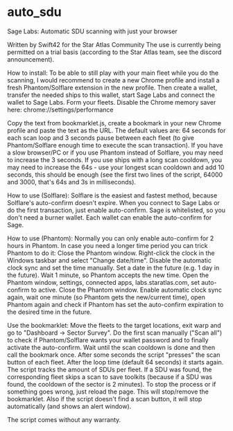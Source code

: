 # auto_sdu
Sage Labs: Automatic SDU scanning with just your browser

Written by Swift42 for the Star Atlas Community
The use is currently being permitted on a trial basis (according to the Star Atlas team, see the discord announcement).

How to install:
To be able to still play with your main fleet while you do the scanning, I would recommend to create a new Chrome profile and install a fresh Phantom/Solflare extension in the new profile.
Then create a wallet, transfer the needed ships to this wallet, start Sage Labs and connect the wallet to Sage Labs. Form your fleets.
Disable the Chrome memory saver here: chrome://settings/performance

Copy the text from bookmarklet.js, create a bookmark in your new Chrome profile and paste the text as the URL.
The default values are: 64 seconds for each scan loop and 3 seconds pause between each fleet (to give Phantom/Solflare enough time to execute the scan transaction).
If you have a slow browser/PC or if you use Phantom instead of Solflare, you may need to increase the 3 seconds. If you use ships with a long scan cooldown, you may need to increase the 64s - use your longest scan cooldown and add 10 seconds, this should be enough (see the first two lines of the script, 64000 and 3000, that's 64s and 3s in milliseconds).

How to use (Solflare):
Solflare is the easiest and fastest method, because Solflare's auto-confirm doesn't expire.
When you connect to Sage Labs or do the first transaction, just enable auto-confirm.
Sage is whitelisted, so you don't need a burner wallet. Each wallet can enable the auto-confirm for Sage.

How to use (Phantom):
Normally you can only enable auto-confirm for 2 hours in Phantom. In case you need a longer time period you can trick Phantom to do it: Close the Phantom window. Right-click the clock in the Windows taskbar and select "Change date/time". Disable the automatic clock sync and set the time manually. Set a date in the future (e.g. 1 day in the future). Wait 1 minute, so Phantom accepts the new time. Open the Phantom window, settings, connected apps, labs.staratlas.com, set auto-confirm to active. Close the Phantom window.
Enable automatic clock sync again, wait one minute (so Phantom gets the new/current time), open Phantom again and check if Phantom has set the auto-confirm expiration to the desired time in the future.

Use the bookmarklet:
Move the fleets to the target locations, exit warp and go to "Dashboard -> Sector Survey".
Do the first scan manually ("Scan all") to check if Phantom/Solflare wants your wallet password and to finally activate the auto-confirm.
Wait until the scan cooldown is done and then call the bookmark once.
After some seconds the script "presses" the scan button of each fleet. After the loop time (default 64 seconds) it starts again.
The script tracks the amount of SDUs per fleet. If a SDU was found, the corresponding fleet skips a scan to save toolkits (because if a SDU was found, the cooldown of the sector is 2 minutes).
To stop the process or if something goes wrong, just reload the page. This will stop/remove the bookmarklet.
Also if the script doesn't find a scan button, it will stop automatically (and shows an alert window).

The script comes without any warranty.
